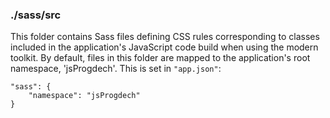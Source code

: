 ### ./sass/src

This folder contains Sass files defining CSS rules corresponding to classes
included in the application's JavaScript code build when using the modern toolkit.
By default, files in this folder are mapped to the application's root namespace, 'jsProgdech'.
This is set in `"app.json"`:

    "sass": {
        "namespace": "jsProgdech"
    }
